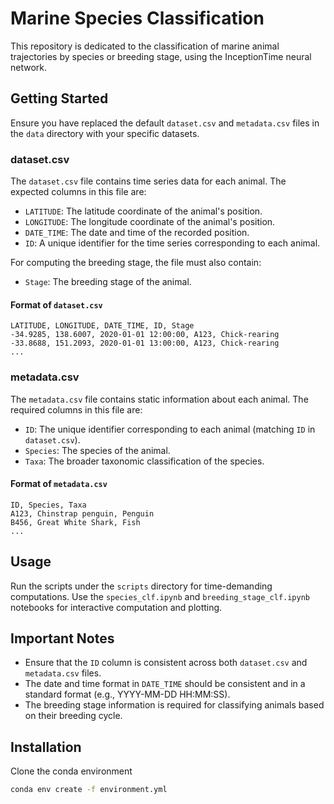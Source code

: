 # Marine Species Classification

This repository is dedicated to the classification of marine animal trajectories by species or breeding stage, using the InceptionTime neural network.

## Getting Started

Ensure you have replaced the default `dataset.csv` and `metadata.csv` files in the `data` directory with your specific datasets.

### dataset.csv

The `dataset.csv` file contains time series data for each animal. The expected columns in this file are:

- `LATITUDE`: The latitude coordinate of the animal's position.
- `LONGITUDE`: The longitude coordinate of the animal's position.
- `DATE_TIME`: The date and time of the recorded position.
- `ID`: A unique identifier for the time series corresponding to each animal.

For computing the breeding stage, the file must also contain:

- `Stage`: The breeding stage of the animal.

#### Format of `dataset.csv`

```plaintext
LATITUDE, LONGITUDE, DATE_TIME, ID, Stage
-34.9285, 138.6007, 2020-01-01 12:00:00, A123, Chick-rearing
-33.8688, 151.2093, 2020-01-01 13:00:00, A123, Chick-rearing
...
```

### metadata.csv

The `metadata.csv` file contains static information about each animal. The required columns in this file are:

- `ID`: The unique identifier corresponding to each animal (matching `ID` in `dataset.csv`).
- `Species`: The species of the animal.
- `Taxa`: The broader taxonomic classification of the species.

#### Format of `metadata.csv`

```plaintext
ID, Species, Taxa
A123, Chinstrap penguin, Penguin
B456, Great White Shark, Fish
...
```

## Usage

Run the scripts under the `scripts` directory for time-demanding computations. Use the `species_clf.ipynb` and `breeding_stage_clf.ipynb` notebooks for interactive computation and plotting.

## Important Notes

- Ensure that the `ID` column is consistent across both `dataset.csv` and `metadata.csv` files.
- The date and time format in `DATE_TIME` should be consistent and in a standard format (e.g., YYYY-MM-DD HH:MM:SS).
- The breeding stage information is required for classifying animals based on their breeding cycle.

## Installation

Clone the conda environment

```bash
conda env create -f environment.yml
